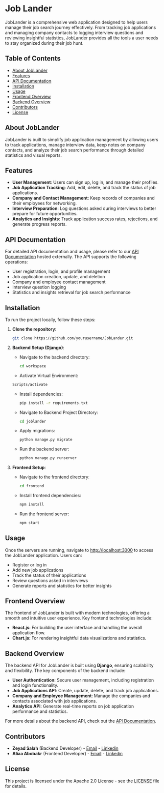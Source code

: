 # Job Lander

JobLander is a comprehensive web application designed to help users manage their job search journey effectively. From tracking job applications and managing company contacts to logging interview questions and reviewing insightful statistics, JobLander provides all the tools a user needs to stay organized during their job hunt.

## Table of Contents
- [About JobLander](#about-joblander)
- [Features](#features)
- [API Documentation](#api-documentation)
- [Installation](#installation)
- [Usage](#usage)
- [Frontend Overview](#frontend-overview)
- [Backend Overview](#backend-overview)
- [Contributors](#contributors)
- [License](#license)

## About JobLander
JobLander is built to simplify job application management by allowing users to track applications, manage interview data, keep notes on company contacts, and analyze their job search performance through detailed statistics and visual reports.

## Features
- **User Management**: Users can sign up, log in, and manage their profiles.
- **Job Application Tracking**: Add, edit, delete, and track the status of job applications.
- **Company and Contact Management**: Keep records of companies and their employees for networking.
- **Interview Preparation**: Log questions asked during interviews to better prepare for future opportunities.
- **Analytics and Insights**: Track application success rates, rejections, and generate progress reports.

## API Documentation
For detailed API documentation and usage, please refer to our [API Documentation](#) hosted externally. The API supports the following operations:
- User registration, login, and profile management
- Job application creation, update, and deletion
- Company and employee contact management
- Interview question logging
- Statistics and insights retrieval for job search performance

## Installation
To run the project locally, follow these steps:

1. **Clone the repository**:
    ```bash
    git clone https://github.com/yourusername/JobLander.git
    ```

2. **Backend Setup (Django)**:
   - Navigate to the backend directory:
     ```bash
     cd workspace
     ```
    - Activate Virtual Environment:
     ```bash
     Scripts/activate
     ```
   - Install dependencies:
     ```bash
     pip install -r requirements.txt
     ```
   - Navigate to Backend Project Directory:
     ```bash
     cd joblander
     ```
   - Apply migrations:
     ```bash
     python manage.py migrate
     ```
   - Run the backend server:
     ```bash
     python manage.py runserver
     ```

3. **Frontend Setup**:
   - Navigate to the frontend directory:
     ```bash
     cd frontend
     ```
   - Install frontend dependencies:
     ```bash
     npm install
     ```
   - Run the frontend server:
     ```bash
     npm start
     ```

## Usage
Once the servers are running, navigate to [http://localhost:3000](http://localhost:3000) to access the JobLander application. Users can:
- Register or log in
- Add new job applications
- Track the status of their applications
- Review questions asked in interviews
- Generate reports and statistics for better insights

## Frontend Overview
The frontend of JobLander is built with modern technologies, offering a smooth and intuitive user experience. Key frontend technologies include:
- **React.js**: For building the user interface and handling the overall application flow.
- **Chart.js**: For rendering insightful data visualizations and statistics.

## Backend Overview
The backend API for JobLander is built using **Django**, ensuring scalability and flexibility. The key components of the backend include:
- **User Authentication**: Secure user management, including registration and login functionality.
- **Job Applications API**: Create, update, delete, and track job applications.
- **Company and Employee Management**: Manage the companies and contacts associated with job applications.
- **Analytics API**: Generate real-time reports on job application performance and statistics.

For more details about the backend API, check out the [API Documentation](https://app.swaggerhub.com/apis-docs/ZEYADMOUSSA_1/JobLanderAPIs/1.0.3).

## Contributors
- **Zeyad Salah** (Backend Developer) - [Email](zeyad.moussa@ejust.edu.eg) - [Linkedin](https://www.linkedin.com/in/zeyad02/)
- **Aliaa Abobakr** (Frontend Developer) - [Email](zeyad.moussa@ejust.edu.eg) - [Linkedin](#)

## License
This project is licensed under the Apache 2.0 License - see the [LICENSE](LICENSE) file for details.
